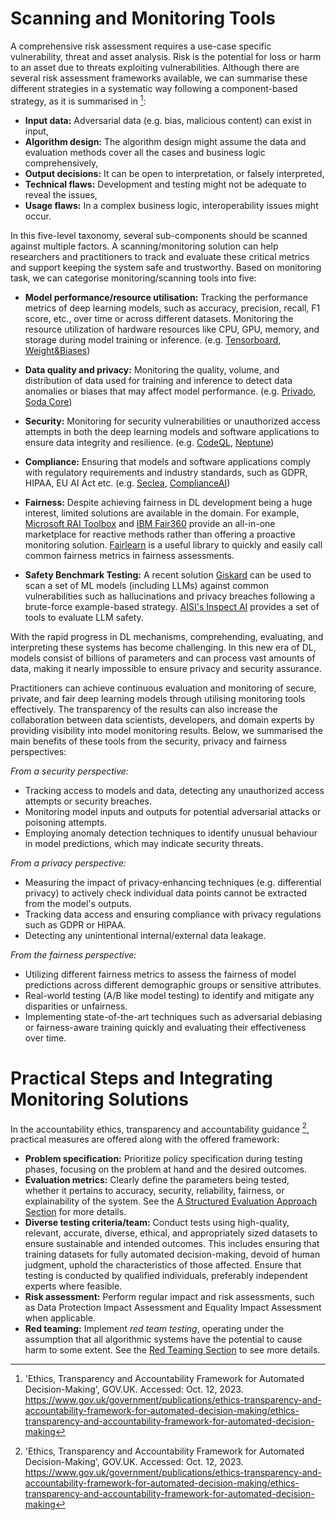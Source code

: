 # Scanning and Monitoring Tools

A comprehensive risk assessment requires a use-case specific vulnerability, threat and asset analysis. Risk is the potential for loss or harm to an asset due to threats exploiting vulnerabilities. Although there are several risk assessment frameworks available, we can summarise these different strategies in a systematic way following a component-based strategy, as it is summarised in [^1]:

[^1]: 'Ethics, Transparency and Accountability Framework for Automated
Decision-Making', GOV.UK. Accessed: Oct. 12, 2023.
<https://www.gov.uk/government/publications/ethics-transparency-and-accountability-framework-for-automated-decision-making/ethics-transparency-and-accountability-framework-for-automated-decision-making>

-   **Input data:** Adversarial data (e.g. bias, malicious content) can exist in input,
-   **Algorithm design:** The algorithm design might assume the data and evaluation methods cover all the cases and business logic comprehensively,
-   **Output decisions:** It can be open to interpretation, or falsely interpreted,
-   **Technical flaws:** Development and testing might not be adequate to reveal the issues,
-   **Usage flaws:** In a complex business logic, interoperability issues might occur.

In this five-level taxonomy, several sub-components should be scanned against multiple factors. A scanning/monitoring solution can help researchers and practitioners to track and evaluate these critical metrics and support keeping the system safe and trustworthy. Based on monitoring task, we can categorise monitoring/scanning tools into five: 

- **Model performance/resource utilisation:** Tracking the performance metrics of deep learning models, such as accuracy, precision, recall, F1 score, etc., over time or across different datasets. Monitoring the resource utilization of hardware resources
like CPU, GPU, memory, and storage during model training or inference. (e.g. [Tensorboard](https://www.tensorflow.org/tensorboard), [Weight&Biases](https://wandb.ai/site))

- **Data quality and privacy:** Monitoring the quality, volume, and distribution of data used for training and inference to detect data anomalies or biases that may affect model performance. (e.g. [Privado](https://www.privado.ai/), [Soda Core](https://www.soda.io/platform))

- **Security:** Monitoring for security vulnerabilities or unauthorized access attempts in both the deep learning models and software applications to ensure data integrity and resilience. (e.g. [CodeQL](https://codeql.github.com/), [Neptune](https://security.neptune.ai/))

- **Compliance:** Ensuring that models and software applications comply with regulatory requirements and industry standards, such as GDPR, HIPAA, EU AI Act etc. (e.g. [Seclea](https://www.seclea.com/solution/regulatory-compliance), [ComplianceAI](https://www.compliance.ai/))

- **Fairness:** Despite achieving fairness in DL development being a huge interest, limited solutions are available in the domain. For example, [Microsoft RAI Toolbox](https://github.com/microsoft/responsible-ai-toolbox) and [IBM Fair360](https://aif360.res.ibm.com/) provide an all-in-one marketplace for reactive methods rather than offering a proactive monitoring solution. [Fairlearn](https://github.com/fairlearn/fairlearn) is a useful library to quickly and easily call common fairness metrics in fairness assessments.

- **Safety Benchmark Testing:** A recent solution [Giskard](https://github.com/Giskard-AI/giskard) can be used to scan a set of ML models (including LLMs) against common vulnerabilities such as hallucinations and privacy breaches following a brute-force example-based strategy. [AISI's Inspect AI](https://github.com/UKGovernmentBEIS/inspect_ai) provides a set of tools to evaluate LLM safety.

With the rapid progress in DL mechanisms, comprehending, evaluating, and
interpreting these systems has become challenging. In this new era of
DL, models consist of billions of parameters and can process vast
amounts of data, making it nearly impossible to ensure privacy and
security assurance.

Practitioners can achieve continuous evaluation and monitoring of secure, private, and fair deep learning models through utilising monitoring tools effectively. The transparency of the results can also increase the collaboration between data scientists, developers, and domain experts by providing visibility into model monitoring results. Below, we summarised the main benefits of these tools from the security, privacy and fairness perspectives:

*From a security perspective:*

- Tracking access to models and data, detecting any unauthorized access attempts or security breaches.
- Monitoring model inputs and outputs for potential adversarial attacks or poisoning attempts.
- Employing anomaly detection techniques to identify unusual behaviour in model predictions, which may indicate security threats.

*From a privacy perspective:*

- Measuring the impact of privacy-enhancing techniques (e.g. differential privacy) to actively check individual data points cannot be extracted from the model's outputs.
- Tracking data access and ensuring compliance with privacy regulations such as GDPR or HIPAA.
- Detecting any unintentional internal/external data leakage.

*From the fairness perspective:*

- Utilizing different fairness metrics to assess the fairness of model predictions across different demographic groups or sensitive attributes.
- Real-world testing (A/B like model testing) to identify and mitigate any disparities or unfairness.
- Implementing state-of-the-art techniques such as adversarial debiasing or fairness-aware training quickly and evaluating their effectiveness over time.


# Practical Steps and Integrating Monitoring Solutions

In the accountability ethics, transparency and accountability guidance
[^1], practical measures are offered along with the offered framework:

-   **Problem specification:** Prioritize policy specification during testing phases, focusing on the problem at hand and the desired outcomes.
-   **Evaluation metrics:** Clearly define the parameters being tested, whether it pertains to accuracy, security, reliability, fairness, or explainability of the system. See the [A Structured Evaluation Approach Section](./evaluation.md) for more details.
-   **Diverse testing criteria/team:** Conduct tests using high-quality, relevant, accurate, diverse, ethical, and appropriately sized datasets to ensure sustainable and intended outcomes. This includes ensuring that training datasets for fully automated decision-making, devoid of human judgment, uphold the characteristics of those affected. Ensure that testing is conducted by qualified individuals, preferably independent experts where feasible.
-   **Risk assessment:** Perform regular impact and risk assessments, such as Data Protection Impact Assessment and Equality Impact Assessment when applicable.
-   **Red teaming:** Implement *red team testing*, operating under the assumption that all algorithmic systems have the potential to cause harm to some extent. See the [Red Teaming Section](./red-teaming.md) to see more details.